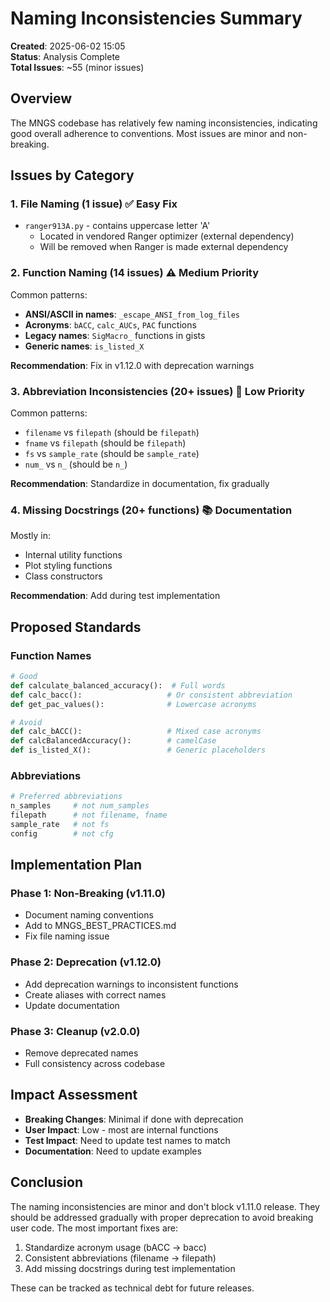 # Naming Inconsistencies Summary

**Created**: 2025-06-02 15:05  
**Status**: Analysis Complete  
**Total Issues**: ~55 (minor issues)

## Overview

The MNGS codebase has relatively few naming inconsistencies, indicating good overall adherence to conventions. Most issues are minor and non-breaking.

## Issues by Category

### 1. File Naming (1 issue) ✅ Easy Fix
- `ranger913A.py` - contains uppercase letter 'A'
  - Located in vendored Ranger optimizer (external dependency)
  - Will be removed when Ranger is made external dependency

### 2. Function Naming (14 issues) ⚠️ Medium Priority
Common patterns:
- **ANSI/ASCII in names**: `_escape_ANSI_from_log_files`
- **Acronyms**: `bACC`, `calc_AUCs`, `PAC` functions
- **Legacy names**: `SigMacro_` functions in gists
- **Generic names**: `is_listed_X`

**Recommendation**: Fix in v1.12.0 with deprecation warnings

### 3. Abbreviation Inconsistencies (20+ issues) 📝 Low Priority
Common patterns:
- `filename` vs `filepath` (should be `filepath`)
- `fname` vs `filepath` (should be `filepath`)
- `fs` vs `sample_rate` (should be `sample_rate`)
- `num_` vs `n_` (should be `n_`)

**Recommendation**: Standardize in documentation, fix gradually

### 4. Missing Docstrings (20+ functions) 📚 Documentation
Mostly in:
- Internal utility functions
- Plot styling functions
- Class constructors

**Recommendation**: Add during test implementation

## Proposed Standards

### Function Names
```python
# Good
def calculate_balanced_accuracy():  # Full words
def calc_bacc():                   # Or consistent abbreviation
def get_pac_values():              # Lowercase acronyms

# Avoid
def calc_bACC():                   # Mixed case acronyms
def calcBalancedAccuracy():        # camelCase
def is_listed_X():                 # Generic placeholders
```

### Abbreviations
```python
# Preferred abbreviations
n_samples     # not num_samples
filepath      # not filename, fname
sample_rate   # not fs
config        # not cfg
```

## Implementation Plan

### Phase 1: Non-Breaking (v1.11.0)
- Document naming conventions
- Add to MNGS_BEST_PRACTICES.md
- Fix file naming issue

### Phase 2: Deprecation (v1.12.0)
- Add deprecation warnings to inconsistent functions
- Create aliases with correct names
- Update documentation

### Phase 3: Cleanup (v2.0.0)
- Remove deprecated names
- Full consistency across codebase

## Impact Assessment

- **Breaking Changes**: Minimal if done with deprecation
- **User Impact**: Low - most are internal functions
- **Test Impact**: Need to update test names to match
- **Documentation**: Need to update examples

## Conclusion

The naming inconsistencies are minor and don't block v1.11.0 release. They should be addressed gradually with proper deprecation to avoid breaking user code. The most important fixes are:

1. Standardize acronym usage (bACC → bacc)
2. Consistent abbreviations (filename → filepath)
3. Add missing docstrings during test implementation

These can be tracked as technical debt for future releases.